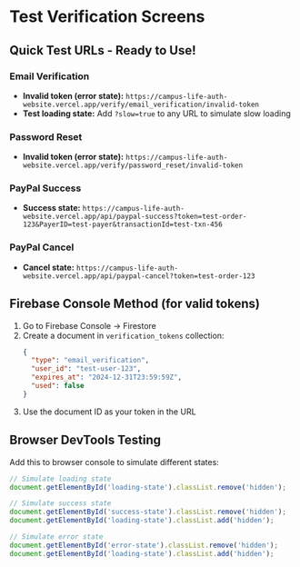 # Test Verification Screens

## Quick Test URLs - Ready to Use!

### Email Verification
- **Invalid token (error state):** `https://campus-life-auth-website.vercel.app/verify/email_verification/invalid-token`
- **Test loading state:** Add `?slow=true` to any URL to simulate slow loading

### Password Reset  
- **Invalid token (error state):** `https://campus-life-auth-website.vercel.app/verify/password_reset/invalid-token`

### PayPal Success
- **Success state:** `https://campus-life-auth-website.vercel.app/api/paypal-success?token=test-order-123&PayerID=test-payer&transactionId=test-txn-456`

### PayPal Cancel
- **Cancel state:** `https://campus-life-auth-website.vercel.app/api/paypal-cancel?token=test-order-123`

## Firebase Console Method (for valid tokens)

1. Go to Firebase Console → Firestore
2. Create a document in `verification_tokens` collection:
   ```json
   {
     "type": "email_verification",
     "user_id": "test-user-123",
     "expires_at": "2024-12-31T23:59:59Z",
     "used": false
   }
   ```
3. Use the document ID as your token in the URL

## Browser DevTools Testing

Add this to browser console to simulate different states:
```javascript
// Simulate loading state
document.getElementById('loading-state').classList.remove('hidden');

// Simulate success state  
document.getElementById('success-state').classList.remove('hidden');
document.getElementById('loading-state').classList.add('hidden');

// Simulate error state
document.getElementById('error-state').classList.remove('hidden');  
document.getElementById('loading-state').classList.add('hidden');
```